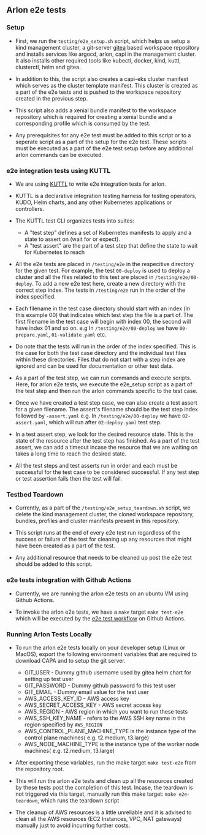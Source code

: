 ## Arlon e2e tests


### Setup

- First, we run the `testing/e2e_setup.sh` script, which helps us setup a kind management cluster, a git-server [gitea](https://gitea.io/en-us) based workspace repository and installs services like argocd, arlon, capi in the management cluster. It also installs other required tools like kubectl, docker, kind, kuttl, clusterctl, helm and gitea.
  
- In addition to this, the script also creates a capi-eks cluster manifest which serves as the cluster template manifest. This cluster is created as a part of the e2e tests and is pushed to the workspace repository created in the previous step.
  
- This script also adds a  xenial bundle manifest to the workspace repository which is required for creating a xenial bundle and a corresponding profile which is consumed by the test.

- Any prerequisites for any e2e test must be added to this script or to a seperate script as a part of the setup for the e2e test. These scripts must be executed as a part of the e2e test setup before any additional arlon commands can be executed.


### e2e integration tests using KUTTL

- We are using [KUTTL](https://kuttl.dev/) to write e2e integration tests for arlon.

- KUTTL is a declarative integration testing harness for testing operators, KUDO, Helm charts, and any other Kubernetes applications or controllers.

- The KUTTL test CLI organizes tests into suites:
  - A "test step" defines a set of Kubernetes manifests to apply and a state to assert on (wait for or expect).
  - A "test assert" are the part of a test step that define the state to wait for Kubernetes to reach
  
- All the e2e tests are placed in `/testing/e2e` in the respecitive directory for the given test. For example, the test `00-deploy` is used to deploy a cluster and all the files related to this test are placed in `/testing/e2e/00-deploy`. To add a new e2e test here, create a new directory with the correct step index. The tests in `/testing/e2e` run in the order of the index specified.

- Each filename in the test case directory should start with an index (in this example 00) that indicates which test step the file is a part of. The first filename in the test case will begin with index 00, the second will have index 01 and so on. e.g In `/testing/e2e/00-deploy` we have `00-prepare.yaml`, `01-validate.yaml` etc.

- Do note that the tests will run in the order of the index specified. This is the case for both the test case directory and the individual test files within these directories. Files that do not start with a step index are ignored and can be used for documentation or other test data.

- As a part of the test step, we can run commands and execute scripts. Here, for arlon e2e tests, we execute the e2e_setup script as a part of the test step and then run the arlon commands specific to the test case.

- Once we have created a test step case, we can also create a test assert for a given filename. The assert's filename should be the test step index followed by `-assert.yaml` e.g. In `/testing/e2e/00-deploy` we have `02-assert.yaml`, which will run after `02-deploy.yaml` test step.

- In a test assert step, we look for the desired resource state. This is the state of the resource after the test step has finished. As a part of the test assert, we can add a timeout incase the resource that we are waiting on takes a long time to reach the desired state.

- All the test steps and test asserts run in order and each must be successful for the test case to be considered successful. If any test step or test assertion fails then the test will fail.


### Testbed Teardown

- Currently, as a part of the `/testing/e2e_setup_teardown.sh` script, we delete the kind management cluster, the cloned workspace repository, bundles, profiles and cluster manifests present in this repository.

- This script runs at the end of every e2e test run regardless of the success or failure of the test for cleaning up any resources that might have been created as a part of the test.

- Any additional resource that needs to be cleaned up post the e2e test should be added to this script.


### e2e tests integration with Github Actions

- Currently, we are running the arlon e2e tests on an ubuntu VM using Github Actions.

- To invoke the arlon e2e tests, we have a `make` target `make test-e2e` which will be executed by the [e2e test workflow](https://github.com/arlonproj/arlon/blob/main/.github/workflows/e2e.yaml) on Github Actions.

### Running Arlon Tests Locally

- To run the arlon e2e tests locally on your developer setup (Linux or MacOS), export the following environment variables that are required to download CAPA and to setup the git server.
    - GIT_USER - Dummy github username used by gitea helm chart for setting up test user
    - GIT_PASSWORD - Dummy github password fo this test user
    - GIT_EMAIL - Dummy email value for the test user
    - AWS_ACCESS_KEY_ID - AWS access key
    - AWS_SECRET_ACCESS_KEY - AWS secret access key
    - AWS_REGION - AWS region in which you want to run these tests
    - AWS_SSH_KEY_NAME -  refers to the AWS SSH key name in the region specified by `AWS_REGION`
    - AWS_CONTROL_PLANE_MACHINE_TYPE is the instance type of the control plane machines( e.g. t2.medium, t3.large)
    - AWS_NODE_MACHINE_TYPE is the instance type of the worker node machines( e.g. t2.medium, t3.large)

- After exporting these variables, run the make target `make test-e2e` from the repository root.

- This will run the arlon e2e tests and clean up all the resources created by these tests post the completion of this test. Incase, the teardown is not triggered via this target, manually run this make target: `make e2e-teardown`, which runs the teardown script

- The cleanup of AWS resources is a little unreliable and it is advised to clean all the AWS resources (EC2 Instances, VPC, NAT gateways) manually just to avoid incurring further costs.
